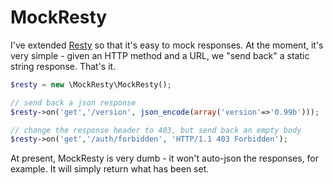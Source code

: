 # MockResty

I've extended [Resty](https://github.com/fictivekin/resty.php) so that it's 
easy to mock responses. At the moment, it's very simple - given an HTTP method
and a URL, we "send back" a static string response. That's it.

```php
$resty = new \MockResty\MockResty();

// send back a json response
$resty->on('get','/version', json_encode(array('version'=>'0.99b')));

// change the response header to 403, but send back an empty body
$resty->on('get','/auth/forbidden', 'HTTP/1.1 403 Forbidden');
```

At present, MockResty is very dumb - it won't auto-json the responses, for 
example. It will simply return what has been set. 
